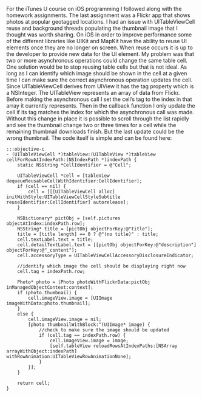 For the iTunes U course on iOS programming I followed along with the homework assignments. The last assignment was a Flickr app that shows photos at popular geotagged locations. I had an issue with UITableViewCell reuse and background threads populating the thumbnail image that I thought was worth sharing.   On iOS in order to improve performance some of the different libraries like UIKit and MapKit have the ability to reuse UI elements once they are no longer on screen. When reuse occurs it is up to the developer to provide new data for the UI element.  My problem was that two or more asynchronous operations could change the same table cell. One solution would be to stop reusing table cells but that is not ideal. As long as I can identify which image should be shown in the cell at a given time I can make sure the correct asynchronous operation updates the cell. Since UITableViewCell derives from UIView it has the tag property which is a NSInteger. The UITableView represents an array of data from Flickr. Before making the asynchronous call I set the cell’s tag to the index in that array it currently represents. Then in the callback function I only update the cell if its tag matches the index for which the asynchronous call was made.   Without this change in place it is possible to scroll through the list rapidly and see the thumbnail change two or three times for a cell while the remaining thumbnail downloads finish. But the last update could be the wrong thumbnail. The code itself is simple and can be found here: 

    :::objective-c
    - (UITableViewCell *)tableView:(UITableView *)tableView cellForRowAtIndexPath:(NSIndexPath *)indexPath {
        static NSString *CellIdentifier = @"Cell";
        
        UITableViewCell *cell = [tableView dequeueReusableCellWithIdentifier:CellIdentifier];
        if (cell == nil) {
            cell = [[[UITableViewCell alloc] initWithStyle:UITableViewCellStyleSubtitle reuseIdentifier:CellIdentifier] autorelease];
        }
     
        NSDictionary* pictObj = [self.pictures objectAtIndex:indexPath.row];
        NSString* title = [pictObj objectForKey:@"title"];
        title = [title length] == 0 ? @"(no title)" : title;
        cell.textLabel.text = title;
        cell.detailTextLabel.text = [[pictObj objectForKey:@"description"] objectForKey:@"_content"];
        cell.accessoryType = UITableViewCellAccessoryDisclosureIndicator;
     
        //identify which image the cell should be displaying right now
        cell.tag = indexPath.row;
     
        Photo* photo = [Photo photoWithFlickrData:pictObj inManagedObjectContext:context];
        if (photo.thumbnail) {
            cell.imageView.image = [UIImage imageWithData:photo.thumbnail];
        }
        else {
            cell.imageView.image = nil;
            [photo thumbnailWithBlock:^(UIImage* image) {
                //check to make sure the image should be updated
                if (cell.tag == indexPath.row) {
                    cell.imageView.image = image;
                    [self.tableView reloadRowsAtIndexPaths:[NSArray arrayWithObject:indexPath] withRowAnimation:UITableViewRowAnimationNone];
                }
            }];
        }
     
        return cell;
    }
